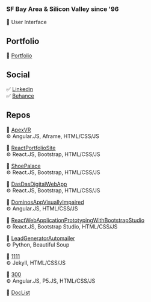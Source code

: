### SF Bay Area & Silicon Valley since '96
:bridge_at_night: User Interface

## Portfolio
:page_facing_up: [Portfolio](https://www.jaeminkim.com)

## Social
:white_check_mark: [Linkedin](https://www.linkedin.com/in/jaeminkim-com/) </br>
:white_check_mark: [Behance](https://www.behance.net/jaeminkim2)

## Repos
:file_folder: [ApexVR](https://github.com/jaeminkim-com/apex-vr)</br>
:gear: Angular.JS, Aframe, HTML/CSS/JS

:file_folder: [ReactPortfolioSite](https://github.com/jaeminkim-com/react-portfolio-site)</br>
:gear: React.JS, Bootstrap, HTML/CSS/JS

:file_folder: [ShoePalace](https://github.com/jaeminkim-com/shoepalace)</br>
:gear: React.JS, Bootstrap, HTML/CSS/JS

:file_folder: [DasDasDigitalWebApp](https://github.com/jaeminkim-com/dasdasdigital_web_app)</br>
:gear: React.JS, Bootstrap, HTML/CSS/JS

:file_folder: [DominosAppVisuallyImpaired](https://github.com/jaeminkim-com/dominos-app-visually-impaired)</br>
:gear: Angular.JS, HTML/CSS/JS

:file_folder: [ReactWebApplicationPrototypingWithBootstrapStudio](https://github.com/jaeminkim-com/react-web-application-prototyping-with-bootstrap-studio)</br>
:gear: React.JS, Bootstrap Studio, HTML/CSS/JS

:file_folder: [LeadGeneratorAutomailer](https://github.com/jaeminkim-com/lead-generator-automailer)</br>
:gear: Python, Beautiful Soup

:file_folder: [1111](https://github.com/jaeminkim-com/11-11)</br>
:gear: Jekyll, HTML/CSS/JS

:file_folder: [300](https://github.com/jaeminkim-com/300)</br>
:gear: Angular.JS, P5.JS, HTML/CSS/JS

:file_folder: [DocList](https://github.com/jaeminkim-com/doc-list)

<!--
**jaeminkim-com/jaeminkim-com** is a ✨ _special_ ✨ repository because its `README.md` (this file) appears on your GitHub profile.

Here are some ideas to get you started:

- 🔭 I’m currently working on ...
- 🌱 I’m currently learning ...
- 👯 I’m looking to collaborate on ...
- 🤔 I’m looking for help with ...
- 💬 Ask me about ...
- 📫 How to reach me: ...
- 😄 Pronouns: ...
- ⚡ Fun fact: ...
-->
